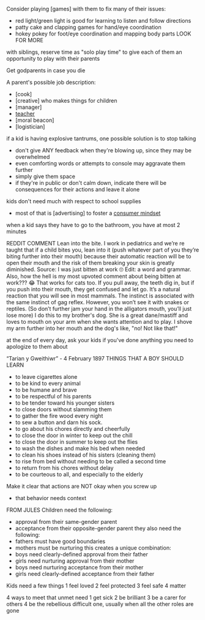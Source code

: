 
Consider playing [games] with them to fix many of their issues:
- red light/green light is good for learning to listen and follow directions
- patty cake and clapping games for hand/eye coordination
- hokey pokey for foot/eye coordination and mapping body parts
LOOK FOR MORE

with siblings, reserve time as "solo play time" to give each of them an opportunity to play with their parents

Get godparents in case you die

A parent's possible job description:
- [cook]
- [creative] who makes things for children
- [manager]
- [teacher](pedagogy)
- [moral beacon]
- [logistician]

if a kid is having explosive tantrums, one possible solution is to stop talking
- don't give ANY feedback when they're blowing up, since they may be overwhelmed
- even comforting words or attempts to console may aggravate them further
- simply give them space
- if they're in public or don't calm down, indicate there will be consequences for their actions and leave it alone

kids don't need much with respect to school supplies
- most of that is [advertising] to foster a [consumer mindset](debt)

when a kid says they have to go to the bathroom, you have at most 2 minutes

REDDIT COMMENT
Lean into the bite.
I work in pediatrics and we’re re taught that if a child bites you, lean into it (push whatever part of you they’re biting further into their mouth) because their automatic reaction will be to open their mouth and the risk of them breaking your skin is greatly diminished.
Source: I was just bitten at work 🙄
Edit: a word and grammar. Also, how the hell is my most upvoted comment about being bitten at work??? 😂
That works for cats too. If you pull away, the teeth dig in, but if you push into their mouth, they get confused and let go.
It’s a natural reaction that you will see in most mammals. The instinct is associated with the same instinct of gag reflex. However, you won’t see it with snakes or reptiles. (So don’t further jam your hand in the alligators mouth, you’ll just lose more)
I do this to my brother's dog. She is a great dane/mastiff and loves to mouth on your arm when she wants attention and to play. I shove my arm further into her mouth and the dog's like, "no! Not like that!"

at the end of every day, ask your kids if you've done anything you need to apologize to them about

“Tarian y Gweithiwr” - 4 February 1897
THINGS THAT A BOY SHOULD LEARN
- to leave cigarettes alone
- to be kind to every animal
- to be humane and brave
- to be respectful of his parents
- to be tender toward his younger sisters
- to close doors without slamming them
- to gather the fire wood every night
- to sew a button and darn his sock. 
- to go about his chores directly and cheerfully
- to close the door in winter to keep out the chill
- to close the door in summer to keep out the flies
- to wash the dishes and make his bed when needed
- to clean his shoes instead of his sisters (cleaning them)
- to rise from bed without needing to be called a second time
- to return from his chores without delay
- to be courteous to all, and especially to the elderly

Make it clear that actions are NOT okay when you screw up
- that behavior needs context

FROM JULES
Children need the following:
- approval from their same-gender parent
- acceptance from their opposite-gender parent
they also need the following:
- fathers must have good boundaries
- mothers must be nurturing
this creates a unique combination:
- boys need clearly-defined approval from their father
- girls need nurturing approval from their mother
- boys need nurturing acceptance from their mother
- girls need clearly-defined acceptance from their father

Kids need a few things
1 feel loved
2 feel protected
3 feel safe
4 matter

4 ways to meet that unmet need
1 get sick
2 be brilliant
3 be a carer for others
4 be the rebellious difficult one, usually when all the other roles are gone
